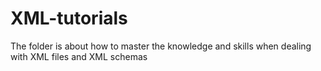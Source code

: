 # XML-tutorials
The folder is about how to master the knowledge and skills when dealing with XML files and XML schemas
